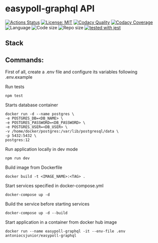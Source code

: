 # easypoll-graphql API

[![Actions Status](https://github.com/antonio-junior/easypoll-graphql/workflows/build/badge.svg)](https://github.com/antonio-junior/easypoll-graphql/actions)
[![License: MIT](https://img.shields.io/github/license/antonio-junior/easypoll-graphql)](https://opensource.org/licenses/MIT)
[![Codacy Quality](https://api.codacy.com/project/badge/Grade/67586e978b08441eb4900d1c96e6b853)](https://app.codacy.com/manual/antonio-junior/easypoll-graphql?utm_source=github.com&utm_medium=referral&utm_content=antonio-junior/easypoll-graphql&utm_campaign=Badge_Grade_Dashboard)
[![Codacy Coverage](https://app.codacy.com/project/badge/Coverage/805bcad4a1324b93b46cfbb8f6cf9b02)](https://www.codacy.com/manual/antonio-junior/easypoll-graphql?utm_source=github.com&utm_medium=referral&utm_content=antonio-junior/easypoll-graphql&utm_campaign=Badge_Coverage)
![Language ](https://img.shields.io/github/languages/top/antonio-junior/easypoll-graphql)
![Code size](https://img.shields.io/github/languages/code-size/antonio-junior/easypoll-graphql)
![Repo size](https://img.shields.io/github/repo-size/antonio-junior/easypoll-graphql)
[![tested with jest](https://img.shields.io/badge/tested_with-jest-99424f.svg)](https://github.com/facebook/jest)

## Stack


## Commands:

First of all, create a .env file and configure its variables following .env.example

Run tests  
```
npm test
```

Starts database container
```
docker run -d --name postgres \
-e POSTGRES_DB=<DB_NAME> \
-e POSTGRES_PASSWORD=<DB_PASSWORD> \
-e POSTGRES_USER=<DB_USER> \
-v /home/docker/postgres:/var/lib/postgresql/data \
-p 5432:5432 \
postgres:12
```

Run application locally in dev mode
```
npm run dev
```

Build image from Dockerfile
```
docker build -t <IMAGE_NAME>:<TAG> .
```

Start services specified in docker-compose.yml
```
docker-compose up -d
```

Build the service before starting services
```
docker-compose up -d --build
```

Start application in a container from docker hub image
```
docker run --name easypoll-graphql -it --env-file .env antoniocsjunior/easypoll-graphql
```

